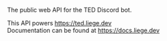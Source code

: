 The public web API for the TED Discord bot.

This API powers https://ted.liege.dev <br>
Documentation can be found at https://docs.liege.dev
